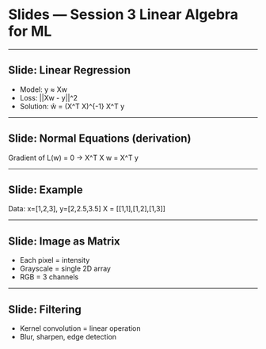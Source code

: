 <!-- Math rendered using GitHub Markdown: use $...$ and $$...$$ -->


# Slides — Session 3 Linear Algebra for ML

---  
## Slide: Linear Regression
- Model: y ≈ Xw
- Loss: ||Xw - y||^2
- Solution: ŵ = (X^T X)^{-1} X^T y

---  
## Slide: Normal Equations (derivation)
Gradient of L(w) = 0
→ X^T X w = X^T y

---  
## Slide: Example
Data: x=[1,2,3], y=[2,2.5,3.5]
X = [[1,1],[1,2],[1,3]]

---  
## Slide: Image as Matrix
- Each pixel = intensity
- Grayscale = single 2D array
- RGB = 3 channels

---  
## Slide: Filtering
- Kernel convolution = linear operation
- Blur, sharpen, edge detection